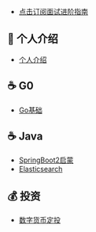 - [点击订阅面试进阶指南](https://xiaozhuanlan.com/CyC2018)

## 👦 个人介绍
- [个人介绍](notes/个人介绍.md) </br>

## ☕️ G0
- [Go基础](notes/Go基础.md) </br>

## ☕️ Java
- [SpringBoot2启蒙](notes/SpringBoot2.md) </br>
- [Elasticsearch](notes/Elasticsearch.md) </br>

## 💰️ 投资
- [数字货币定投](notes/数字货币定投.md) </br>
